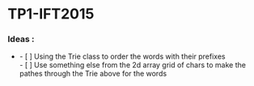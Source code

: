 # TP1-IFT2015

### Ideas :
<ul>
  <li>
  - [ ] Using the Trie class to order the words with their prefixes <br>
  - [ ] Use something else from the 2d array grid of chars to make the pathes through the Trie above for the words 
  </li>
</ul>
